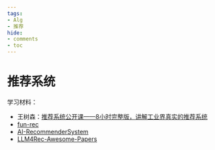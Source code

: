 ```yaml
---
tags:
- Alg
- 推荐
hide:
- comments
- toc
---
```


# 推荐系统

学习材料：

- 王树森：[推荐系统公开课——8小时完整版，讲解工业界真实的推荐系统](https://www.bilibili.com/video/BV1HZ421U77y)
- [fun-rec](https://datawhalechina.github.io/fun-rec/#/)
- [AI-RecommenderSystem](https://github.com/zhongqiangwu960812/AI-RecommenderSystem)
- [LLM4Rec-Awesome-Papers](https://github.com/WLiK/LLM4Rec-Awesome-Papers)
